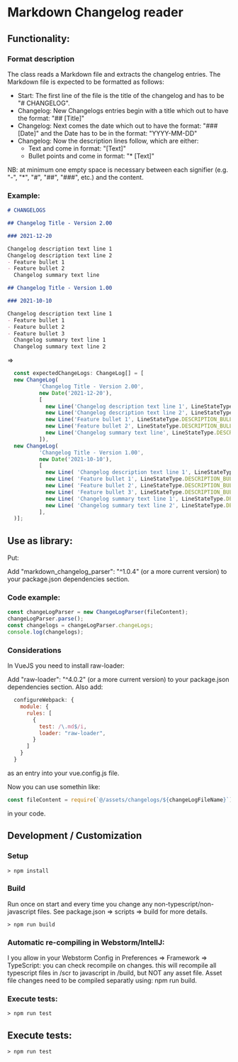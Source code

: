 # Markdown Changelog reader

## Functionality:

### Format description

The class reads a Markdown file and extracts the changelog entries.
The Markdown file is expected to be formatted as follows:
- Start: The first line of the file is the title of the changelog and has to be "# CHANGELOG".
- Changelog: New Changelogs entries begin with a title which out to have the format: "## [Title]"
- Changelog: Next comes the date which out to have the format: "### [Date]" and the Date has to be in the format: "YYYY-MM-DD"
- Changelog: Now the description lines follow, which are either: 
  - Text and come in format: "[Text]" 
  - Bullet points and come in format: "* [Text]"

NB: at minimum one empty space is necessary between each signifier (e.g. "-", "*", "#", "##", "###", etc.) and the content.

### Example:

```markdown
# CHANGELOGS

## Changelog Title - Version 2.00

### 2021-12-20

Changelog description text line 1
Changelog description text line 2
- Feature bullet 1
- Feature bullet 2
  Changelog summary text line

## Changelog Title - Version 1.00

### 2021-10-10

Changelog description text line 1
- Feature bullet 1
- Feature bullet 2
- Feature bullet 3
  Changelog summary text line 1
  Changelog summary text line 2
``` 

=>

```javascript
  const expectedChangeLogs: ChangeLog[] = [
  new ChangeLog(
          'Changelog Title - Version 2.00',
          new Date('2021-12-20'),
          [
            new Line('Changelog description text line 1', LineStateType.DESCRIPTION_TEXT  ),
            new Line('Changelog description text line 2', LineStateType.DESCRIPTION_TEXT  ),
            new Line('Feature bullet 1', LineStateType.DESCRIPTION_BULLET  ),
            new Line('Feature bullet 2', LineStateType.DESCRIPTION_BULLET  ),
            new Line('Changelog summary text line', LineStateType.DESCRIPTION_TEXT)
          ]),
  new ChangeLog(
          'Changelog Title - Version 1.00',
          new Date('2021-10-10'),
          [
            new Line( 'Changelog description text line 1', LineStateType.DESCRIPTION_TEXT ),
            new Line( 'Feature bullet 1', LineStateType.DESCRIPTION_BULLET),
            new Line( 'Feature bullet 2', LineStateType.DESCRIPTION_BULLET),
            new Line( 'Feature bullet 3', LineStateType.DESCRIPTION_BULLET),
            new Line( 'Changelog summary text line 1', LineStateType.DESCRIPTION_TEXT),
            new Line( 'Changelog summary text line 2', LineStateType.DESCRIPTION_TEXT)
          ],
  )];
```

## Use as library:

Put:

Add "markdown_changelog_parser": "^1.0.4" (or a more current version) to your package.json dependencies section.

### Code example:

```javascript
const changeLogParser = new ChangeLogParser(fileContent);
changeLogParser.parse();
const changelogs = changeLogParser.changeLogs;
console.log(changelogs);
```

### Considerations

In VueJS you need to install raw-loader:

Add "raw-loader": "^4.0.2" (or a more current version) to your package.json dependencies section.
Also add:

```javascript
  configureWebpack: {
    module: {
      rules: [
        {
          test: /\.md$/i,
          loader: "raw-loader",
        }
      ]
    }
  }
```
as an entry into your vue.config.js file.

Now you can use somethin like: 

```javascript
const fileContent = require(`@/assets/changelogs/${changeLogFileName}`);
```

in your code.

## Development / Customization

### Setup

```
> npm install
```

### Build

Run once on start and every time you change any non-typescript/non-javascript files.
See package.json => scripts => build for more details.

```shell
> npm run build
```

### Automatic re-compiling in Webstorm/IntellJ:

I you allow in your Webstorm Config in Preferences => Framework => TypeScript: you can check recompile on changes.
this will recompile all typescript files in /scr to javascript in /build, but NOT any asset file.
Asset file changes need to be compiled separatly using: npm run build.

### Execute tests:

```shell
> npm run test
```

## Execute tests:

```shell
> npm run test
```
